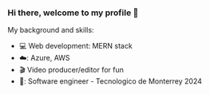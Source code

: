 ### Hi there, welcome to my profile 👋 

My background and skills:
- :computer: Web development: MERN stack
- ☁️: Azure, AWS
- 🎬 Video producer/editor for fun
- 🏫: Software engineer - Tecnologico de Monterrey 2024
